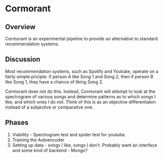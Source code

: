 # Cormorant
## Overview
Cormorant is an experimental pipeline to provide an alternative to standard recommendation systems.

## Discussion
Most recommendation systems, such as Spotify and Youtube, operate on a fairly simple priciple: if person A like Song 1 and Song 2, then if person B like Song 1, they have a chance of liking Song 2.  

Cormorant does not do this.  Instead, Cormorant will attempt to look at the spectrogram of various songs and determine patterns as to which songs I like, and which ones I do not.  Think of this is as an objective differentiaton instead of a subjective or comparative one.

## Phases
1.  Viability - Spectrogram test and spider test for youtube.
2.  Training the Autoencoder
3.  Setting up data - songs I like, songs I don't.  Probably want an interface and some kind of backend - Mongo?
